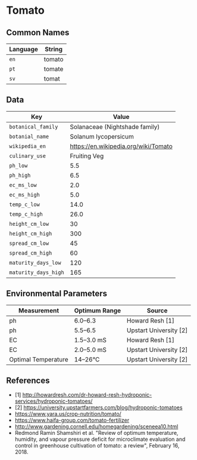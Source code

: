 # Tomato

## Common Names

Language|String
-|-
`en`|tomato
`pt`|tomate
`sv`|tomat


## Data

Key|Value
-|-
`botanical_family`|Solanaceae (Nightshade family)
`botanial_name`|Solanum lycopersicum
`wikipedia_en`|https://en.wikipedia.org/wiki/Tomato
`culinary_use`|Fruiting Veg
`ph_low`|5.5
`ph_high`|6.5
`ec_ms_low`|2.0
`ec_ms_high`|5.0
`temp_c_low`|14.0
`temp_c_high`|26.0
`height_cm_low`|30
`height_cm_high`|300
`spread_cm_low`|45
`spread_cm_high`|60
`maturity_days_low`|120
`maturity_days_high`|165


## Environmental Parameters

Measurement | Optimum Range | Source
--- | --- | ---
ph | 6.0–6.3 | Howard Resh [1]
ph | 5.5–6.5 | Upstart University [2]
EC | 1.5–3.0 mS | Howard Resh [1]
EC | 2.0–5.0 mS | Upstart University [2]
Optimal Temperature | 14–26°C | Upstart University [2]


## References

* [1] http://howardresh.com/dr-howard-resh-hydroponic-services/hydroponic-tomatoes/
* [2] https://university.upstartfarmers.com/blog/hydroponic-tomatoes
* https://www.yara.us/crop-nutrition/tomato/
* https://www.haifa-group.com/tomato-fertilizer
* http://www.gardening.cornell.edu/homegardening/sceneea10.html
* Redmond Ramin Shamshiri et al. "Review of optimum temperature, humidity, and vapour pressure deficit for microclimate evaluation and control in greenhouse cultivation of tomato: a review", February 16, 2018.
